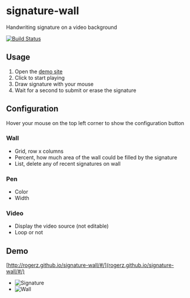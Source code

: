 # signature-wall

Handwriting signature on a video background

[![Build Status](https://travis-ci.org/rogerz/signature-wall.png?branch=master)](https://travis-ci.org/rogerz/signature-wall)

## Usage

1. Open the [demo site](http://rogerz.github.io/signature-wall/#/)
2. Click to start playing
3. Draw signature with your mouse
4. Wait for a second to submit or erase the signature

## Configuration

Hover your mouse on the top left corner to show the configuration button

### Wall

* Grid, row x columns
* Percent, how much area of the wall could be filled by the signature
* List, delete any of recent signatures on wall

### Pen

* Color
* Width

### Video

* Display the video source (not editable)
* Loop or not

## Demo

[http://rogerz.github.io/signature-wall/#/](rogerz.github.io/signature-wall/#/)

* ![Signature](https://f.cloud.github.com/assets/43471/1233139/5b099954-290e-11e3-82ad-bcf71b1a5540.png "Signature")
* ![Wall](https://f.cloud.github.com/assets/43471/1233140/5f5f2e9c-290e-11e3-97fa-845b814f42f0.png "Wall")
